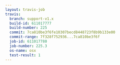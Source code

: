 ```yaml
---
layout: travis-job
travis:
  branch: support-v1.x
  build-id: 611017777
  build-number: 225
  commit: 7ca810be3f6fe10307becd8448723f8b9b133e00
  commit-range: 7f328f752936...7ca810be3f6f
  job-id: 611017780
  job-number: 225.3
  os-name: osx
  test-result: 1
---
```

